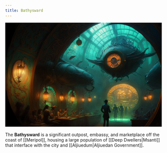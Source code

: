 ```yaml
---
title: Bathysward
---
```


![bathysward|500](./images/Morne_interior_of_an_undersea_marketplace_inside_a_bathysphere__888bf3f7-1b2c-4491-a36c-318200a97c97.png "right center horizontal")

The **Bathysward** is a significant outpost, embassy, and marketplace off the coast of [[Meripol]], housing a large population of [[Deep Dwellers|Msanti]] that interface with the city and [[Aljiuedum|Aljiuedan Government]].
